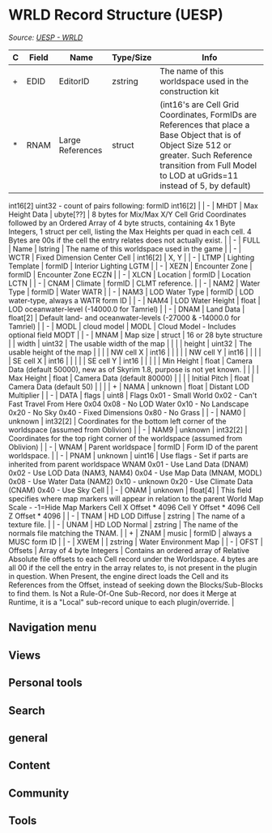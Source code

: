 # WRLD Record Structure (UESP)

*Source: [UESP - WRLD](https://en.uesp.net/wiki/Skyrim_Mod:Mod_File_Format/WRLD)*

| C | Field | Name | Type/Size | Info |
| --- | --- | --- | --- | --- |
| + | EDID | EditorID | zstring | The name of this worldspace used in the construction kit |
| * | RNAM | Large References | struct | (int16's are Cell Grid Coordinates, FormIDs are References that place a Base Object that is of Object Size 512 or greater.  Such Reference transition from Full Model to LOD at uGrids=11 instead of 5, by default)
int16[2]
uint32 - count of pairs following:
formID
int16[2] |
| - | MHDT | Max Height Data | ubyte[??] | 8 bytes for Mix/Max X/Y Cell Grid Coordinates followed by an Ordered Array of 4 byte structs, containing 4x 1 Byte Integers, 1  struct per cell, listing the Max Heights per quad in each cell.  4 Bytes are 00s if the cell the entry relates does not actually exist. |
| - | FULL | Name | lstring | The name of this worldspace used in the game |
| - | WCTR | Fixed Dimension Center Cell | int16[2] | X, Y |
| - | LTMP | Lighting Template | formID | Interior Lighting LGTM |
| - | XEZN | Encounter Zone | formID | Encounter Zone ECZN |
| - | XLCN | Location | formID | Location LCTN |
| - | CNAM | Climate | formID | CLMT reference. |
| - | NAM2 | Water Type | formID | Water WATR |
| - | NAM3 | LOD Water Type | formID | LOD water-type, always a WATR form ID |
| - | NAM4 | LOD Water Height | float | LOD oceanwater-level (-14000.0 for Tamriel) |
| - | DNAM | Land Data | float[2] | Default land- and oceanwater-levels (-27000 & -14000.0 for Tamriel) |
| - | MODL | cloud model | MODL | Cloud Model - Includes optional field MODT |
| - | MNAM | Map size | struct | 16 or 28 byte structure |
| width | uint32 | The usable width of the map |  |  |
| height | uint32 | The usable height of the map |  |  |
| NW cell X | int16 |  |  |  |
| NW cell Y | int16 |  |  |  |
| SE cell X | int16 |  |  |  |
| SE cell Y | int16 |  |  |  |
| Min Height | float | Camera Data (default 50000), new as of Skyrim 1.8, purpose is not yet known. |  |  |
| Max Height | float | Camera Data (default 80000) |  |  |
| Initial Pitch | float | Camera Data (default 50) |  |  |
| + | NAMA | unknown | float | Distant LOD Multiplier |
| - | DATA | flags | uint8 | Flags
0x01 - Small World
0x02 - Can't Fast Travel From Here
0x04
0x08 - No LOD Water
0x10 - No Landscape
0x20 - No Sky
0x40 - Fixed Dimensions
0x80 - No Grass |
| - | NAM0 | unknown | int32[2] | Coordinates for the bottom left corner of the worldspace (assumed from Oblivion) |
| - | NAM9 | unknown | int32[2] | Coordinates for the top right corner of the worldspace (assumed from Oblivion) |
| - | WNAM | Parent worldspace | formID | Form ID of the parent worldspace. |
| - | PNAM | unknown | uint16 | Use flags - Set if parts are inherited from parent worldspace WNAM
0x01 - Use Land Data (DNAM)
0x02 - Use LOD Data (NAM3, NAM4)
0x04 - Use Map Data (MNAM, MODL)
0x08 - Use Water Data (NAM2)
0x10 - unknown
0x20 - Use Climate Data (CNAM)
0x40 - Use Sky Cell |
| - | ONAM | unknown | float[4] | This field specifies where map markers will appear in relation to the parent
World Map Scale - -1=Hide Map Markers
Cell X Offset * 4096
Cell Y Offset * 4096
Cell Z Offset * 4096 |
| - | TNAM | HD LOD Diffuse | zstring | The name of a texture file. |
| - | UNAM | HD LOD Normal | zstring | The name of the normals file matching the TNAM. |
| + | ZNAM | music | formID | always a MUSC form ID |
| - | XWEM |  | zstring | Water Environment Map |
| - | OFST | Offsets | Array of 4 byte Integers | Contains an ordered array of Relative Absolute file offsets to each Cell record under the Worldspace.  4 bytes are all 00 if the cell the entry in the array relates to, is not present in the plugin in question.  When Present, the engine direct loads the Cell and its References from the Offset, instead of seeking down the Blocks/Sub-Blocks to find them.  Is Not a Rule-Of-One Sub-Record, nor does it Merge at Runtime, it is a "Local" sub-record unique to each plugin/override. |

## Navigation menu

## Views

## Personal tools

## Search

## general

## Content

## Community

## Tools

